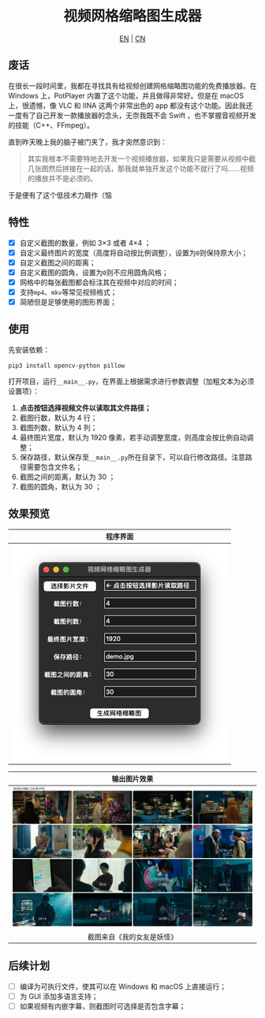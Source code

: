 <h1 align = "center">视频网格缩略图生成器</h1>

<p align = "center">
    <a href = "README.md" target = "_blank">EN</a> | <a href = "README_CN.md" target = "_blank">CN</a>
</p>

## 废话

在很长一段时间里，我都在寻找具有给视频创建网格缩略图功能的免费播放器。在 Windows 上，PotPlayer 内置了这个功能，并且做得非常好。但是在 macOS 上，很遗憾，像 VLC 和 IINA 这两个非常出色的 app 都没有这个功能。因此我还一度有了自己开发一款播放器的念头，无奈我既不会 Swift ，也不掌握音视频开发的技能（C++、FFmpeg）。

直到昨天晚上我的脑子被门夹了，我才突然意识到：

> 其实我根本不需要特地去开发一个视频播放器，如果我只是需要从视频中截几张图然后拼接在一起的话，那我就单独开发这个功能不就行了吗……视频的播放并不是必须的。

于是便有了这个低技术力屑作（恼

## 特性

- [x] 自定义截图的数量，例如 3×3 或者 4×4 ；
- [x] 自定义最终图片的宽度（高度将自动按比例调整），设置为`0`则保持原大小；
- [x] 自定义截图之间的距离；
- [x] 自定义截图的圆角，设置为`0`则不应用圆角风格；
- [x] 网格中的每张截图都会标注其在视频中对应的时间；
- [x] 支持`mp4`、`mkv`等常见视频格式；
- [x] 简陋但是足够使用的图形界面；

## 使用

先安装依赖：

```shell
pip3 install opencv-python pillow
```

打开项目，运行`__main__.py`，在界面上根据需求进行参数调整（加粗文本为必须设置项）：

1. **点击按钮选择视频文件以读取其文件路径；**
2. 截图行数，默认为 4 行；
3. 截图列数，默认为 4 列；
4. 最终图片宽度，默认为 1920 像素，若手动调整宽度，则高度会按比例自动调整；
5. 保存路径，默认保存至`__main__.py`所在目录下，可以自行修改路径。注意路径需要包含文件名；
6. 截图之间的距离，默认为 30 ；
7. 截图的圆角，默认为 30 ；

## 效果预览

| 程序界面 |
|:----------------:|
| ![](GUI.png) |  

| 输出图片效果 |
|:----------------:|
| ![](demo.jpg) |
| 截图来自《我的女友是妖怪》 |  

## 后续计划

- [ ] 编译为可执行文件，使其可以在 Windows 和 macOS 上直接运行；
- [ ] 为 GUI 添加多语言支持；
- [ ] 如果视频有内嵌字幕，则截图时可选择是否包含字幕；
